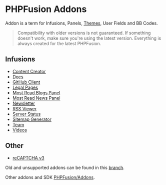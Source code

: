 # PHPFusion Addons
Addon is a term for Infusions, Panels, [Themes](https://github.com/PF-Projects/PF-Themes), User Fields and BB Codes.

> Compatibility with older versions is not guaranteed.
If something doesn't work, make sure you're using the latest version. Everything is always created for the latest PHPFusion.

## Infusions
- [Content Creator](infusions/content_creator)
- [Docs](infusions/docs)
- [GitHub Client](infusions/github)
- [Legal Pages](infusions/legal)
- [Most Read Blogs Panel](infusions/most_read_blogs_panel)
- [Most Read News Panel](infusions/most_read_news_panel)
- [Newsletter](infusions/newsletter_panel)
- [RSS Viewer](infusions/rss_viewer_panel)
- [Server Status](infusions/server_status_panel)
- [Sitemap Generator](infusions/sitemap_panel)
- [Team](infusions/team)
- [Videos](infusions/videos)

## Other
- [reCAPTCHA v3](reCAPTCHA_v3)

Old and unsupported addons can be found in this [branch](https://github.com/PF-Projects/PF-Addons/tree/old).

Other addons and SDK [PHPFusion/Addons](https://github.com/PHPFusion/Addons).

<!-- Don't copy my code! -->
